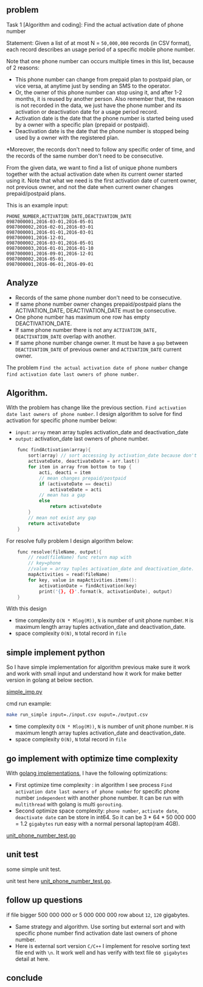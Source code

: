 ## problem
Task 1 [Algorithm and coding]: Find the actual activation date of phone number

Statement:
Given a list of at most N = `50,000,000` records (in CSV format), each record describes an usage period of a specific mobile phone number. 

Note that one phone number can occurs multiple times in this list, because of 2 reasons:
-	This phone number can change from prepaid plan to postpaid plan, or vice versa, at anytime just by sending an SMS to the operator.
-	Or, the owner of this phone number can stop using it, and after 1-2 months, it is reused by another person.
Also remember that, the reason is not recorded in the data, we just have the phone number and its activation or deactivation date for a usage period record.
-	Activation date is the date that the phone number is started being used by a owner with a specific plan (prepaid or postpaid).
-	Deactivation date is the date that the phone number is stopped being used by a owner with the registered plan.

*Moreover, the records don't need to follow any specific order of time, and the records of the same number don't need to be consecutive. 

From the given data, we want to find a list of unique phone numbers together with the actual activation date when its current owner started using it. Note that what we need is the first activation date of current owner, not previous owner, and not the date when current owner changes prepaid/postpaid plans.

This is an example input:
```csv
PHONE_NUMBER,ACTIVATION_DATE,DEACTIVATION_DATE
0987000001,2016-03-01,2016-05-01
0987000002,2016-02-01,2016-03-01
0987000001,2016-01-01,2016-03-01
0987000001,2016-12-01,
0987000002,2016-03-01,2016-05-01
0987000003,2016-01-01,2016-01-10
0987000001,2016-09-01,2016-12-01
0987000002,2016-05-01,
0987000001,2016-06-01,2016-09-01
```
## Analyze 
-   Records of the same phone number don't need to be consecutive.
-   If same phone number owner changes prepaid/postpaid plans the ACTIVATION_DATE, DEACTIVATION_DATE must be consecutive.
-   One phone number has maximum one row has empty DEACTIVATION_DATE.
-   If same phone number there is not any `ACTIVATION_DATE, DEACTIVATION_DATE` overlap with another.
-   If same phone number change owner. It must be have a `gap` between `DEACTIVATION_DATE` of previous owner and `ACTIVATION_DATE` current owner.

The problem `Find the actual activation date of phone number`
change `find activation date last owners of phone number`.

## Algorithm.
With the problem has change like the previous section. `Find activation date last owners of phone number`. I design algorithm to solve for find activation for specific phone number below:
-   `input`: `array` mean array tuples activation_date and deactivation_date
-   `output`: activation_date last owners of phone number.
```cpp
    func findActivation(array){
        sort(array) // sort accessing by activation_date because don't happen overlap
        activateDate, deactivateDate = arr.last()
        for item in array from bottom to top {
            acti, deacti = item
            // mean changes prepaid/postpaid
            if (activateDate == deacti)
                activateDate = acti
            // mean has a gap
            else
                return activateDate
        }
        // mean not exist any gap
        return activateDate
    }
```
For resolve fully problem I design algorithm below:

```cpp
    func resolve(fileName, output){
        // read(fileName) func return map with
        // key=phone
        //value = array tuples activation_date and deactivation_date.
        mapActivities = read(fileName)
        for key, value in mapActivities.items():
            activationDate = findActivation(key)
            print('{}, {}'.format(k, activationDate), output)
    }
```

With this design
- time complexity `O(N * Mlog(M))`, `N` is number of unit phone number. `M` is maximum length array tuples activation_date and deactivation_date.
- space complexity `O(N)`, `N` total record in `file`
## simple implement python

So I have simple implementation for algorithm previous make sure it work and work with small input and understand how it work for make better version in golang at below section.

[simple_imp.py](./simple_imp.py)

cmd run example:
```sh
make run_simple input=./input.csv ouput=./output.csv
```

- time complexity `O(N * Mlog(M))`, `N` is number of unit phone number. `M` is maximum length array tuples activation_date and deactivation_date.
- space complexity `O(N)`, `N` total record in `file`
## go implement with optimize time complexity
With [golang implementations](./unit_phone_number.go), I have the following optimizations:
-   First optimize time complexity : in algorithm I see process `Find activation date last owners of phone number` for specific phone number `independent` with another phone number. It can be run with `multithread` with golang is multi `gorouting`.
- Second optimize space complexity: `phone number`, `activate date`, `deactivate date` can be store in int64. So it can be 3 * 64 * 50 000 000 = 1.2 `gigabytes` run easy with a normal personal laptop(ram 4GB).

[unit_phone_number_test.go](./unit_phone_number_test)
## unit test
some simple unit test.

unit test here [unit_phone_number_test.go](./unit_phone_number_test.go).
## follow up questions

if file bigger 500 000 000 or 5 000 000 000 row about `12`, `120` gigabytes.
-   Same strategy and algorithm. Use sorting but external sort and with specific phone number find activation date last owners of phone number.
-   Here is external sort version `C/C++` I implement for resolve sorting text file end with `\n`. It work well and has verify with text file `60 gigabytes` detail at here.

## conclude
